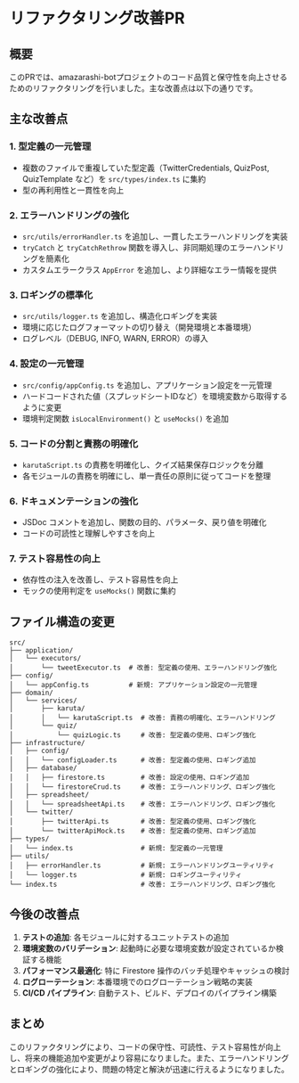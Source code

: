 # リファクタリング改善PR

## 概要

このPRでは、amazarashi-botプロジェクトのコード品質と保守性を向上させるためのリファクタリングを行いました。主な改善点は以下の通りです。

## 主な改善点

### 1. 型定義の一元管理

- 複数のファイルで重複していた型定義（TwitterCredentials, QuizPost, QuizTemplate など）を `src/types/index.ts` に集約
- 型の再利用性と一貫性を向上

### 2. エラーハンドリングの強化

- `src/utils/errorHandler.ts` を追加し、一貫したエラーハンドリングを実装
- `tryCatch` と `tryCatchRethrow` 関数を導入し、非同期処理のエラーハンドリングを簡素化
- カスタムエラークラス `AppError` を追加し、より詳細なエラー情報を提供

### 3. ロギングの標準化

- `src/utils/logger.ts` を追加し、構造化ロギングを実装
- 環境に応じたログフォーマットの切り替え（開発環境と本番環境）
- ログレベル（DEBUG, INFO, WARN, ERROR）の導入

### 4. 設定の一元管理

- `src/config/appConfig.ts` を追加し、アプリケーション設定を一元管理
- ハードコードされた値（スプレッドシートIDなど）を環境変数から取得するように変更
- 環境判定関数 `isLocalEnvironment()` と `useMocks()` を追加

### 5. コードの分割と責務の明確化

- `karutaScript.ts` の責務を明確化し、クイズ結果保存ロジックを分離
- 各モジュールの責務を明確にし、単一責任の原則に従ってコードを整理

### 6. ドキュメンテーションの強化

- JSDoc コメントを追加し、関数の目的、パラメータ、戻り値を明確化
- コードの可読性と理解しやすさを向上

### 7. テスト容易性の向上

- 依存性の注入を改善し、テスト容易性を向上
- モックの使用判定を `useMocks()` 関数に集約

## ファイル構造の変更

```
src/
├── application/
│   └── executors/
│       └── tweetExecutor.ts  # 改善: 型定義の使用、エラーハンドリング強化
├── config/
│   └── appConfig.ts          # 新規: アプリケーション設定の一元管理
├── domain/
│   └── services/
│       ├── karuta/
│       │   └── karutaScript.ts  # 改善: 責務の明確化、エラーハンドリング
│       └── quiz/
│           └── quizLogic.ts     # 改善: 型定義の使用、ロギング強化
├── infrastructure/
│   ├── config/
│   │   └── configLoader.ts      # 改善: 型定義の使用、ロギング追加
│   ├── database/
│   │   ├── firestore.ts         # 改善: 設定の使用、ロギング追加
│   │   └── firestoreCrud.ts     # 改善: エラーハンドリング、ロギング強化
│   ├── spreadsheet/
│   │   └── spreadsheetApi.ts    # 改善: エラーハンドリング、ロギング強化
│   └── twitter/
│       ├── twitterApi.ts        # 改善: 型定義の使用、ロギング強化
│       └── twitterApiMock.ts    # 改善: 型定義の使用、ロギング追加
├── types/
│   └── index.ts                 # 新規: 型定義の一元管理
├── utils/
│   ├── errorHandler.ts          # 新規: エラーハンドリングユーティリティ
│   └── logger.ts                # 新規: ロギングユーティリティ
└── index.ts                     # 改善: エラーハンドリング、ロギング強化
```

## 今後の改善点

1. **テストの追加**: 各モジュールに対するユニットテストの追加
2. **環境変数のバリデーション**: 起動時に必要な環境変数が設定されているか検証する機能
3. **パフォーマンス最適化**: 特に Firestore 操作のバッチ処理やキャッシュの検討
4. **ログローテーション**: 本番環境でのログローテーション戦略の実装
5. **CI/CD パイプライン**: 自動テスト、ビルド、デプロイのパイプライン構築

## まとめ

このリファクタリングにより、コードの保守性、可読性、テスト容易性が向上し、将来の機能追加や変更がより容易になりました。また、エラーハンドリングとロギングの強化により、問題の特定と解決が迅速に行えるようになりました。